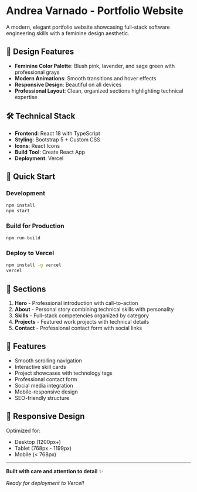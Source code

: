 # Andrea Varnado - Portfolio Website

A modern, elegant portfolio website showcasing full-stack software engineering skills with a feminine design aesthetic.

## 🎨 Design Features
- **Feminine Color Palette**: Blush pink, lavender, and sage green with professional grays
- **Modern Animations**: Smooth transitions and hover effects
- **Responsive Design**: Beautiful on all devices
- **Professional Layout**: Clean, organized sections highlighting technical expertise

## 🛠️ Technical Stack
- **Frontend**: React 18 with TypeScript
- **Styling**: Bootstrap 5 + Custom CSS
- **Icons**: React Icons
- **Build Tool**: Create React App
- **Deployment**: Vercel

## 🚀 Quick Start

### Development
```bash
npm install
npm start
```

### Build for Production
```bash
npm run build
```

### Deploy to Vercel
```bash
npm install -g vercel
vercel
```

## 📝 Sections
1. **Hero** - Professional introduction with call-to-action
2. **About** - Personal story combining technical skills with personality
3. **Skills** - Full-stack competencies organized by category
4. **Projects** - Featured work projects with technical details
5. **Contact** - Professional contact form with social links

## 🎯 Features
- Smooth scrolling navigation
- Interactive skill cards
- Project showcases with technology tags
- Professional contact form
- Social media integration
- Mobile-responsive design
- SEO-friendly structure

## 📱 Responsive Design
Optimized for:
- Desktop (1200px+)
- Tablet (768px - 1199px)
- Mobile (< 768px)

---

**Built with care and attention to detail** ✨

*Ready for deployment to Vercel!*
